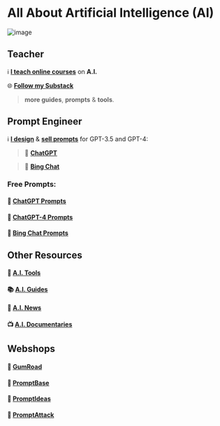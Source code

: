 # All About Artificial Intelligence (AI)

![image](https://github.com/cas-van-vliet/cas-van-vliet/assets/146363448/690e2a16-6345-4da1-9769-7282c791b3c6)

## Teacher

ℹ️ [**I teach online courses**](https://www.volksuniversiteitamsterdam.nl/) on **A.I.** 

🌐 **[Follow my Substack](https://casvanvliet.substack.com)** 

> **more guides**, **prompts** & **tools**.

## Prompt Engineer

ℹ️ [**I design**](https://github.com/cas-van-vliet/chatgpt-prompts) & [**sell prompts**](https://prompthero.com/casvanvliet) for GPT-3.5 and GPT-4:

> 🤖 **[ChatGPT](https://chat.openai.com)**

> 🤖 **[Bing Chat](https://bing.com/chat)**

### Free Prompts:

#### 💬 [ChatGPT Prompts](https://github.com/cas-van-vliet/chatgpt-prompts)

#### 💬 [ChatGPT-4 Prompts](https://github.com/cas-van-vliet/chatgpt-4-prompts)

#### 💬 [Bing Chat Prompts](https://github.com/cas-van-vliet/bing-chat-prompts)

## Other Resources

#### 🔧 [A.I. Tools](https://github.com/cas-van-vliet/ai-tools)

#### 📚 [A.I. Guides](https://github.com/cas-van-vliet/ai-guides)

#### 📰 [A.I. News](https://github.com/cas-van-vliet/ai-news)

#### 📺 [A.I. Documentaries](https://github.com/cas-van-vliet/ai-documentaries)


## Webshops

#### 🏪 [GumRoad](https://promptprophet.gumroad.com)

#### 🏪 [PromptBase](https://promptbase.com/promptprophet)

#### 🏪 [PromptIdeas](https://promptsideas.com/profile/casvanvliet)

#### 🏪 [PromptAttack](https://promptattack.com/casvanvliet)

<!---
cas-van-vliet/cas-van-vliet is a ✨ special ✨ repository because its `README.md` (this file) appears on your GitHub profile.
You can click the Preview link to take a look at your changes.
--->
